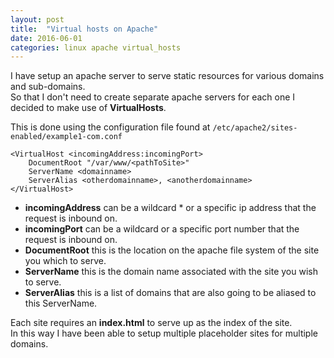 ```yaml
---
layout: post
title:  "Virtual hosts on Apache"
date: 2016-06-01
categories: linux apache virtual_hosts
---
```

I have setup an apache server to serve static resources for various domains and sub-domains.  
So that I don't need to create separate apache servers for each one I decided to make use of **VirtualHosts**.  

This is done using the configuration file found at `/etc/apache2/sites-enabled/example1-com.conf`

	<VirtualHost <incomingAddress:incomingPort>
		DocumentRoot "/var/www/<pathToSite>"
		ServerName <domainname>
		ServerAlias <otherdomainname>, <anotherdomainname>
	</VirtualHost>

* **incomingAddress** can be a wildcard \* or a specific ip address that the request is inbound on.  
* **incomingPort** can be a wildcard or a specific port number that the request is inbound on.  
* **DocumentRoot** this is the location on the apache file system of the site you which to serve.  
* **ServerName** this is the domain name associated with the site you wish to serve.  
* **ServerAlias** this is a list of domains that are also going to be aliased to this ServerName.  

Each site requires an **index.html** to serve up as the index of the site.  
In this way I have been able to setup multiple placeholder sites for multiple domains.  




















